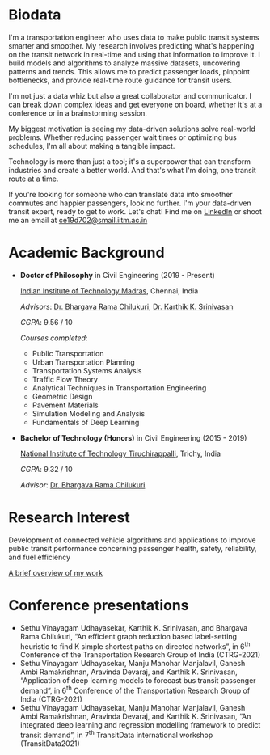 # Biodata

I'm a transportation engineer who uses data to make public transit systems smarter and smoother. My research involves predicting what's happening on the transit network in real-time and using that information to improve it. I build models and algorithms to analyze massive datasets, uncovering patterns and trends. This allows me to predict passenger loads, pinpoint bottlenecks, and provide real-time route guidance for transit users.

I'm not just a data whiz but also a great collaborator and communicator. I can break down complex ideas and get everyone on board, whether it's at a conference or in a brainstorming session.

My biggest motivation is seeing my data-driven solutions solve real-world problems. Whether reducing passenger wait times or optimizing bus schedules, I'm all about making a tangible impact.

Technology is more than just a tool; it's a superpower that can transform industries and create a better world. And that's what I'm doing, one transit route at a time.

If you're looking for someone who can translate data into smoother commutes and happier passengers, look no further. I'm your data-driven transit expert, ready to get to work. Let's chat! Find me on [LinkedIn](https://www.linkedin.com/in/sethu-vinayagam-udhayasekar-622152184) or shoot me an email at ce19d702@smail.iitm.ac.in


# Academic Background

- **Doctor of Philosophy** in Civil Engineering (2019 - Present)

    [Indian Institute of Technology Madras](https://www.iitm.ac.in), Chennai, India
    
    _Advisors_: [Dr. Bhargava Rama Chilukuri](https://civil.iitm.ac.in/faculty/bhargava), [Dr. Karthik K. Srinivasan](https://civil.iitm.ac.in/faculty/karthikks)

    _CGPA_: 9.56 / 10
    
    _Courses completed_:
    
    - Public Transportation
    - Urban Transportation Planning
    - Transportation Systems Analysis
    - Traffic Flow Theory
    - Analytical Techniques in Transportation Engineering
    - Geometric Design
    - Pavement Materials
    - Simulation Modeling and Analysis
    - Fundamentals of Deep Learning


- **Bachelor of Technology (Honors)** in Civil Engineering (2015 - 2019)

    [National Institute of Technology Tiruchirappalli](https://www.nitt.edu), Trichy, India

    _CGPA_: 9.32 / 10
    
    _Advisor_: [Dr. Bhargava Rama Chilukuri](https://civil.iitm.ac.in/faculty/bhargava)


# Research Interest

Development of connected vehicle algorithms and applications to improve public transit performance concerning passenger health, safety, reliability, and fuel efficiency

[A brief overview of my work](https://youtu.be/3YT6rjSXP7U?t=1899)


# Conference presentations

- Sethu Vinayagam Udhayasekar, Karthik K. Srinivasan, and Bhargava Rama Chilukuri, “An efficient graph reduction based label-setting heuristic to find K simple shortest paths on directed networks”, in 6<sup>th</sup> Conference of the Transportation Research Group of India (CTRG-2021)
- Sethu Vinayagam Udhayasekar, Manju Manohar Manjalavil, Ganesh Ambi Ramakrishnan, Aravinda Devaraj, and Karthik K. Srinivasan, “Application of deep learning models to forecast bus transit passenger demand”, in 6<sup>th</sup> Conference of the Transportation Research Group of India (CTRG-2021)
- Sethu Vinayagam Udhayasekar, Manju Manohar Manjalavil, Ganesh Ambi Ramakrishnan, Aravinda Devaraj, and Karthik K. Srinivasan, “An integrated deep learning and regression modelling framework to predict transit demand”, in 7<sup>th</sup> TransitData international workshop (TransitData2021)
